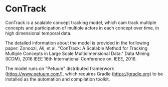 # ConTrack
ConTrack is a scalable concept tracking model, which cam track multiple concepts and participation of multiple actors in each concept over time, in high dimensional temporal data. 

The detailed information about the model is provided in the forllowing paper:
Zonoozi, Ali, et al. "ConTrack: A Scalable Method for Tracking Multiple Concepts in Large Scale Multidimensional Data." Data Mining (ICDM), 2016 IEEE 16th International Conference on. IEEE, 2016.

 
 
The model runs on "Petuum" distributed framerwork (https://www.petuum.com/), which requires Gradle (https://gradle.org) to be installed as the automation and compilation toolkit.
